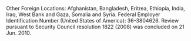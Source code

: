  Other Foreign Locations: Afghanistan, Bangladesh, Eritrea, Ethiopia, India, 
Iraq, West Bank and Gaza, Somalia and Syria. Federal Employer Identification 
Number (United States of America): 36-3804626. Review pursuant to Security 
Council resolution 1822 (2008) was concluded on 21 Jun. 2010. 
